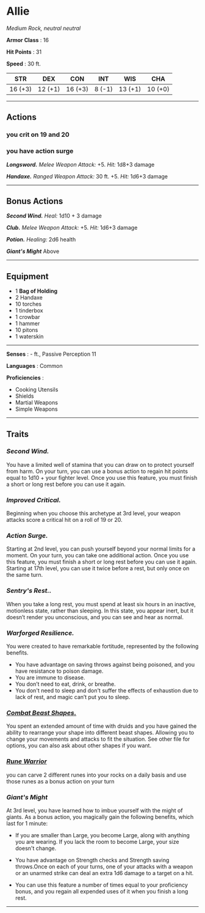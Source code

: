 # Allie

_Medium Rock, neutral neutral_

**Armor Class** : 16

**Hit Points** : 31

**Speed** : 30 ft.

|   STR   |   DEX   |   CON   |  INT   |   WIS   |   CHA   |
| :-----: | :-----: | :-----: | :----: | :-----: | :-----: |
| 16 (+3) | 12 (+1) | 16 (+3) | 8 (-1) | 13 (+1) | 10 (+0) |

---

## Actions

### you crit on 19 and 20

### you have action surge

**_Longsword._** _Melee Weapon Attack:_ +5. _Hit:_ 1d8+3 damage

**_Handaxe._** _Ranged Weapon Attack:_ 30 ft. +5. _Hit:_ 1d6+3 damage

---

## Bonus Actions

**_Second Wind._** _Heal:_ 1d10 + 3 damage

**_Club._** _Melee Weapon Attack:_ +5. _Hit:_ 1d6+3 damage

**_Potion._** _Healing:_ 2d6 health

**_Giant's Might_** Above

---

## Equipment

- 1 **Bag of Holding**
- 2 Handaxe
- 10 torches
- 1 tinderbox
- 1 crowbar
- 1 hammer
- 10 pitons
- 1 waterskin

---

**Senses** : - ft., Passive Perception 11

**Languages** : Common

**Proficiencies** :

- Cooking Utensils
- Shields
- Martial Weapons
- Simple Weapons

---

## Traits

### **_Second Wind._**

You have a limited well of stamina that you can draw on to protect yourself from harm. On your turn, you can use a bonus action to regain hit points equal to 1d10 + your fighter level. Once you use this feature, you must finish a short or long rest before you can use it again.

### **_Improved Critical._**

Beginning when you choose this archetype at 3rd level, your weapon attacks score a critical hit on a roll of 19 or 20.

### **_Action Surge._**

Starting at 2nd level, you can push yourself beyond your normal limits for a moment. On your turn, you can take one additional action. Once you use this feature, you must finish a short or long rest before you can use it again. Starting at 17th level, you can use it twice before a rest, but only once on the same turn.

### **_Sentry's Rest.._**

When you take a long rest, you must spend at least six hours in an inactive, motionless state, rather than sleeping. In this state, you appear inert, but it doesn’t render you unconscious, and you can see and hear as normal.

### **_Warforged Resilience._**

You were created to have remarkable fortitude, represented by the following benefits.

- You have advantage on saving throws against being poisoned, and you have resistance to poison damage.
- You are immune to disease.
- You don’t need to eat, drink, or breathe.
- You don't need to sleep and don't suffer the effects of exhaustion due to lack of rest, and magic can’t put you to sleep.

### **_[Combat Beast Shapes.](./Wild%20Shapes.md)_**

You spent an extended amount of time with druids and you have gained the ability to rearrange your shape into different beast shapes. Allowing you to change your movements and attacks to fit the situation. See other file for options, you can also ask about other shapes if you want.

### **_[Rune Warrior](./Runes.md)_**

you can carve 2 different runes into your rocks on a daily basis and use those runes as a bonus action on your turn

### **_Giant's Might_**

At 3rd level, you have learned how to imbue yourself with the might of giants. As a bonus action, you magically gain the following benefits, which last for 1 minute:

- If you are smaller than Large, you become Large, along with anything you are wearing. If you lack the room to become Large, your size doesn't change.

- You have advantage on Strength checks and Strength saving throws.Once on each of your turns, one of your attacks with a weapon or an unarmed strike can deal an extra 1d6 damage to a target on a hit.
- You can use this feature a number of times equal to your proficiency bonus, and you regain all expended uses of it when you finish a long rest.

---
